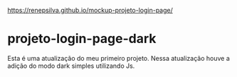 https://renepsilva.github.io/mockup-projeto-login-page/
# projeto-login-page-dark
Esta é uma atualização do meu primeiro projeto. Nessa atualização houve a adição do modo dark simples utilizando Js.
